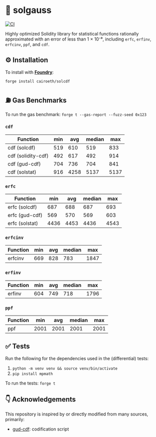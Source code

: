 # 🔎 solgauss

[![CI][ci-badge]][ci-url]

Highly optimized Solidity library for statistical functions rationally approximated with an error of less than 1 × 10⁻⁸, including `erfc`, `erfinv`, `erfcinv`, `ppf`, and `cdf`.

## ⚙️ Installation

To install with [**Foundry**](https://github.com/foundry-rs/foundry):

```sh
forge install cairoeth/solcdf
```

## ⛽ Gas Benchmarks

To run the gas benchmark: `forge t --gas-report --fuzz-seed 0x123`

### `cdf`

| Function           |  min |  avg | median |  max |
|--------------------|------|------|--------|------|
| cdf (solcdf)       |  519 |  610 |    519 |  833 |
| cdf (solidity-cdf) |  492 |  617 |    492 |  914 |
| cdf (gud-cdf)      |  704 |  736 |    704 |  841 |
| cdf (solstat)      |  916 | 4258 |   5137 | 5137 |

### `erfc`

| Function        |  min |  avg | median |  max |
|-----------------|------|------|--------|------|
| erfc (solcdf)   |  687 |  688 |    687 |  693 |
| erfc (gud-cdf)  |  569 |  570 |    569 |  603 |
| erfc (solstat)  | 4436 | 4453 |   4436 | 4543 |

### `erfcinv`

| Function |  min |  avg | median |  max |
|----------|------|------|--------|------|
| erfcinv  |  669 |  828 |    783 | 1847 |

### `erfinv`

| Function |  min |  avg | median |  max |
|----------|------|------|--------|------|
| erfinv   |  604 |  749 |    718 | 1796 |

### `ppf`

| Function |  min |  avg | median |  max |
|----------|------|------|--------|------|
| ppf      | 2001 | 2001 |   2001 | 2001 |

## ✅ Tests

Run the following for the dependencies used in the (differential) tests:

1. `python -m venv venv && source venv/bin/activate`
2. `pip install mpmath`

To run the tests: `forge t`

## 👇 Acknowledgements

This repository is inspired by or directly modified from many sources, primarily:

- [gud-cdf](https://github.com/Philogy/gud-cdf): codification script

[ci-badge]: https://github.com/cairoeth/solgauss/actions/workflows/test.yml/badge.svg
[ci-url]: https://github.com/cairoeth/solgauss/actions/workflows/test.yml
